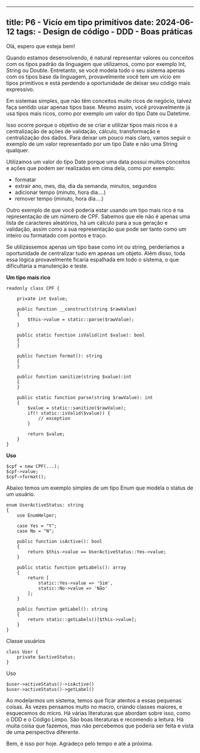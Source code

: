
---
title: P6 - Vicío em tipo primitivos
date: 2024-06-12
tags:
    - Design de código
    - DDD
    - Boas práticas
---

Olá, espero que esteja bem!

Quando estamos desenvolvendo, é natural representar valores ou conceitos com os tipos padrão da linguagem que utilizamos, como por exemplo Int, String ou Double. Entretanto, se você modela todo o seu sistema apenas com os tipos base da linguagem, provavelmente você tem um vício em tipos primitivos e está perdendo a oportunidade de deixar seu código mais expressivo.

Em sistemas simples, que não têm conceitos muito ricos de negócio, talvez faça sentido usar apenas tipos base. Mesmo assim, você provavelmente já usa tipos mais ricos, como por exemplo um valor do tipo Date ou Datetime.

Isso ocorre porque o objetivo de se criar e utilizar tipos mais ricos é a centralização de ações de validação, cálculo, transformação e centralização dos dados. Para deixar um pouco mais claro, vamos seguir o exemplo de um valor representado por um tipo Date e não uma String qualquer.

Utilizamos um valor do tipo Date porque uma data possui muitos conceitos e ações que podem ser realizadas em cima dela, como por exemplo:

- formatar
- extrair ano, mes, dia, dia da semanda, minutos, segundos
- adicionar tempo (minuto, hora dia....)
- remover tempo (minuto, hora dia....)


Outro exemplo de que você poderia estar usando um tipo mais rico é na representação de um número de CPF. Sabemos que ele não é apenas uma lista de caracteres aleatórios, há um cálculo para a sua geração e validação, assim como a sua representação que pode ser tanto como um inteiro ou formatado com pontos e traço.

Se utilizássemos apenas um tipo base como int ou string, perderíamos a oportunidade de centralizar tudo em apenas um objeto. Além disso, toda essa lógica provavelmente ficaria espalhada em todo o sistema, o que dificultaria a manutenção e teste.

**Um tipo mais rico**
````
readonly class CPF {

    private int $value;

    public function __construct(string $rawValue)
    {
        $this->value = static::parse($rawValue);
    }

    public static function isValid(int $value): bool
    {
    }

    public function format(): string
    {
    }

    public function sanitize(string $value):int
    {
    }

    public static function parse(string $rawValue): int
    {
        $value = static::sanitize($rawValue);
        if(! static::isValid($value)) {
            // exception
        }

        return $value;
    }
}
````

**Uso**
````
$cpf = new CPF(...);
$cpf->value;
$cpf->format();
````

Abaixo temos um exemplo simples de um tipo Enum que modela o status de um usuário.

````
enum UserActiveStatus: string
{
    use EnumHelper;

    case Yes = "Y";
    case No = "N";

    public function isActive(): bool
    {
        return $this->value == UserActiveStatus::Yes->value;
    }

    public static function getLabels(): array
    {
        return [
            static::Yes->value => 'Sim',
            static::No->value => 'Não'
        ];
    }

    public function getLabel(): string
    {
        return static::getLabels()[$this->value];
    }
}
````

Classe usuários
````
class User {
    private $activeStatus;
}
````

Uso
````
$user->activeStatus()->isActive()
$user->activeStatus()->getLabel()
````

Ao modelarmos um sistema, temos que ficar atentos a essas pequenas coisas. Às vezes pensamos muito no macro, criando classes maiores, e esquecemos do micro. Há várias literaturas que abordam sobre isso, como o DDD e o Código Limpo. São boas literaturas e recomendo a leitura. Há muita coisa que fazemos, mas não percebemos que poderia ser feita e vista de uma perspectiva diferente.

Bem, é isso por hoje. Agradeço pelo tempo e até a próxima.